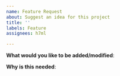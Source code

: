 ```yaml
---
name: Feature Request
about: Suggest an idea for this project
title: ''
labels: Feature
assignees: h7ml

---
```


<!-- Please only use this template for submitting enhancement requests -->

**What would you like to be added/modified**:

**Why is this needed**:
